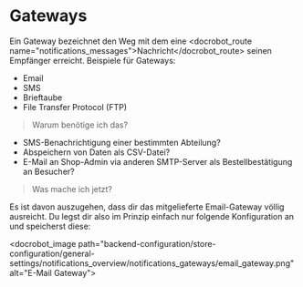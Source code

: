 # Gateways

Ein Gateway bezeichnet den Weg mit dem eine <docrobot_route name="notifications_messages">Nachricht</docrobot_route> seinen Empfänger erreicht.
Beispiele für Gateways:

* Email
* SMS
* Brieftaube
* File Transfer Protocol (FTP)

> Warum benötige ich das?

* SMS-Benachrichtigung einer bestimmten Abteilung?
* Abspeichern von Daten als CSV-Datei?
* E-Mail an Shop-Admin via anderen SMTP-Server als Bestellbestätigung an Besucher?

> Was mache ich jetzt?

Es ist davon auszugehen, dass dir das mitgelieferte Email-Gateway völlig ausreicht. Du legst dir also im Prinzip einfach nur folgende Konfiguration an und speicherst diese:

<docrobot_image path="backend-configuration/store-configuration/general-settings/notifications_overview/notifications_gateways/email_gateway.png" alt="E-Mail Gateway">
